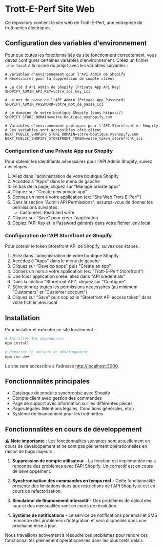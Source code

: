 # Trott-E-Perf Site Web

Ce repository contient le site web de Trott-E-Perf, une entreprise de trottinettes électriques.

## Configuration des variables d'environnement

Pour que toutes les fonctionnalités du site fonctionnent correctement, vous devez configurer certaines variables d'environnement. Créez un fichier `.env.local` à la racine du projet avec les variables suivantes :

```
# Variables d'environnement pour l'API Admin de Shopify
# Nécessaires pour la suppression de compte client

# La clé d'API Admin de Shopify (Private App API Key)
SHOPIFY_ADMIN_API_KEY=votre_api_key_ici

# Le mot de passe de l'API Admin (Private App Password)
SHOPIFY_ADMIN_PASSWORD=votre_mot_de_passe_ici

# Le domaine de votre boutique Shopify (sans https://)
SHOPIFY_STORE_DOMAIN=votre-boutique.myshopify.com

# Variables d'environnement publiques pour l'API Storefront de Shopify
# Ces variables sont accessibles côté client
NEXT_PUBLIC_SHOPIFY_STORE_DOMAIN=votre-boutique.myshopify.com
NEXT_PUBLIC_SHOPIFY_STOREFRONT_TOKEN=votre_token_storefront_ici
```

### Configuration d'une Private App sur Shopify

Pour obtenir les identifiants nécessaires pour l'API Admin Shopify, suivez ces étapes :

1. Allez dans l'administration de votre boutique Shopify
2. Accédez à "Apps" dans le menu de gauche
3. En bas de la page, cliquez sur "Manage private apps"
4. Cliquez sur "Create new private app"
5. Donnez un nom à votre application (ex: "Site Web Trott-E-Perf")
6. Dans la section "Admin API Permissions", assurez-vous de donner les permissions suivantes :
   - Customers: Read and write
7. Cliquez sur "Save" pour créer l'application
8. Copiez l'API Key et le Password générés dans votre fichier .env.local

### Configuration de l'API Storefront de Shopify

Pour obtenir le token Storefront API de Shopify, suivez ces étapes :

1. Allez dans l'administration de votre boutique Shopify
2. Accédez à "Apps" dans le menu de gauche
3. Cliquez sur "Develop apps" puis "Create an app"
4. Donnez un nom à votre application (ex: "Trott-E-Perf Storefront")
5. Une fois l'application créée, allez dans "API credentials"
6. Dans la section "Storefront API", cliquez sur "Configure"
7. Sélectionnez toutes les permissions nécessaires (au minimum "Customers" et "Customer account")
8. Cliquez sur "Save" puis copiez le "Storefront API access token" dans votre fichier .env.local

## Installation

Pour installer et exécuter ce site localement :

```bash
# Installer les dépendances
npm install

# Démarrer le serveur de développement
npm run dev
```

Le site sera accessible à l'adresse [http://localhost:3000](http://localhost:3000).

## Fonctionnalités principales

- Catalogue de produits synchronisé avec Shopify
- Compte client avec gestion des commandes
- Page de support avec information sur les différentes pièces
- Pages légales (Mentions légales, Conditions générales, etc.)
- Système de financement pour les trottinettes

## Fonctionnalités en cours de développement

⚠️ **Note importante** : Les fonctionnalités suivantes sont actuellement en cours de développement et ne sont pas pleinement opérationnelles en raison de bugs majeurs :

1. **Suppression de compte utilisateur** - La fonction est implémentée mais rencontre des problèmes avec l'API Shopify. Un correctif est en cours de développement.

2. **Synchronisation des commandes en temps réel** - Cette fonctionnalité présente des limitations dues aux restrictions de l'API Shopify et est en cours de refactorisation.

3. **Simulateur de financement interactif** - Des problèmes de calcul des taux et des mensualités sont en cours de résolution.

4. **Système de notifications** - Le service de notifications par email et SMS rencontre des problèmes d'intégration et sera disponible dans une prochaine mise à jour.

Nous travaillons activement à résoudre ces problèmes pour rendre ces fonctionnalités pleinement opérationnelles dans les plus brefs délais.
